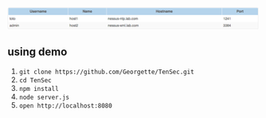 ![table](images/tensec.png)


## using demo

1. `git clone https://github.com/Georgette/TenSec.git`
2. `cd TenSec`
3. `npm install`
4. `node server.js`
5. `open http://localhost:8080`
